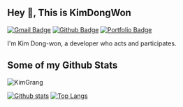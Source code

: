 ## Hey 👋, This is KimDongWon
[![Gmail Badge](https://img.shields.io/badge/-kimgrang1202@gmail.com-c14438?style=flat&logo=Gmail&logoColor=white&link=mailto:kimgrang1202@gmail.com)](mailto:kimgrang1202@gmail.com) [![Github Badge](https://img.shields.io/badge/-KimGrang-grey?style=flat&logo=github&logoColor=white&link=https://github.com/KimGrang/)](https://www.github.com/KimGrang/) [![Portfolio Badge](https://img.shields.io/badge/portfolio-web-blue?style=flat&link=https://github.com/KimGrang//)](https://github.com/KimGrang//) <p align='left'>I'm Kim Dong-won, a developer who acts and participates.</p>
## Some of my Github Stats
<p align=left> <img src=https://komarev.com/ghpvc/?username=KimGrang alt=KimGrang /> </p>

[![Github stats](https://github-readme-stats.vercel.app/api?username=KimGrang&show_icons=true&include_all_commits=true)](https://github.com/KimGrang/github-readme-stats)
[![Top Langs](https://github-readme-stats.vercel.app/api/top-langs/?username=KimGrang&layout=compact)](https://github.com/KimGrang/github-readme-stats)
